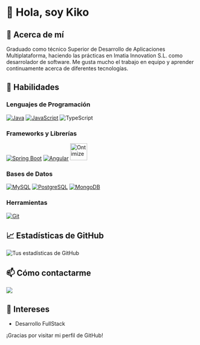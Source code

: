 # 👋 Hola, soy Kiko
 
## 💭 Acerca de mí
 
Graduado como técnico Superior de Desarrollo de Aplicaciones Multiplataforma, haciendo las prácticas en Imatia Innovation S.L. como desarrolador de software. Me gusta mucho el trabajo en equipo y aprender continuamente acerca de diferentes tecnologías.
 
## 🚀 Habilidades
 
### Lenguajes de Programación
  [![Java](https://img.shields.io/badge/Java-ED8B00?style=for-the-badge&logo=java&logoColor=white)](https://docs.oracle.com/en/java/)
  [![JavaScript](https://img.shields.io/badge/JavaScript-323330?style=for-the-badge&logo=javascript&logoColor=F7DF1E)](https://developer.mozilla.org/en-US/docs/Web/JavaScript)
  ![TypeScript](https://img.shields.io/badge/TypeScript-007ACC?style=for-the-badge&logo=typescript&logoColor=white)
### Frameworks y Librerías
 [![Spring Boot](https://img.shields.io/badge/Spring_Boot-6DB33F?style=for-the-badge&logo=spring-boot&logoColor=white)](https://spring.io/projects/spring-boot)  [![Angular](https://img.shields.io/badge/Angular-DD0031?style=for-the-badge&logo=angular&logoColor=white)](https://angular.io/docs) 
  [<img src="https://www.ontimize.com/xwiki/bin/download/Ontimize+Training/WebHome/ontimize-logo.png" alt="Ontimize" height="45">](https://ontimize.github.io/docs/v3/)
### Bases de Datos
  [![MySQL](https://img.shields.io/badge/MySQL-4479A1?style=for-the-badge&logo=mysql&logoColor=white)](https://dev.mysql.com/doc/)
  [![PostgreSQL](https://img.shields.io/badge/PostgreSQL-316192?style=for-the-badge&logo=postgresql&logoColor=white)](https://www.postgresql.org/docs/)
  [![MongoDB](https://img.shields.io/badge/MongoDB-4EA94B?style=for-the-badge&logo=mongodb&logoColor=white)](https://docs.mongodb.com/)
### Herramientas
  [![Git](https://img.shields.io/badge/Git-F05032?style=for-the-badge&logo=git&logoColor=white)](https://git-scm.com/doc)
 
## 📈 Estadísticas de GitHub
 
![Tus estadísticas de GitHub](https://github-readme-stats.vercel.app/api?username=CubelasF&show_icons=true&theme=radical)
 
## 📫 Cómo contactarme
 
<div> 
<a href="https://www.linkedin.com/in/francisco-cubelas-656844272/" target="_blank"><img src="https://img.shields.io/badge/-LinkedIn-%230077B5?style=for-the-badge&logo=linkedin&logoColor=white" target="_blank"></a> 
</div>
 
## 🎨 Intereses
 
- Desarrollo FullStack
 
¡Gracias por visitar mi perfil de GitHub!
